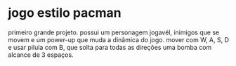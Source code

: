 # jogo estilo pacman 

primeiro grande projeto. possui um personagem jogavél, inimigos que se movem e um power-up que muda a dinâmica do jogo. mover com W, A, S, D e usar pilula com B, que solta para todas as direções uma bomba com alcance de 3 espaços.
